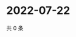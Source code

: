 # 2022-07-22

共 0 条

<!-- BEGIN WEIBO -->
<!-- 最后更新时间 Fri Jul 22 2022 13:17:51 GMT+0800 (China Standard Time) -->

<!-- END WEIBO -->
